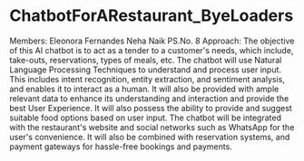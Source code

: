 # ChatbotForARestaurant_ByeLoaders
Members:
     Eleonora Fernandes
     Neha Naik
PS.No. 8
Approach:
    The objective of this AI chatbot is to act as a tender to a customer's needs, which include, take-outs, reservations, types of meals, etc. The chatbot will use Natural  Language Processing Techniques to understand and process user input. This includes intent recognition, entity extraction, and sentiment analysis, and enables it to interact as a human. It will also be provided with ample relevant data to enhance its understanding and interaction and provide the best User Experience. It will also possess the ability to provide and suggest suitable food options based on user input.             The chatbot will be integrated with the restaurant's website and social networks such as WhatsApp for the user's convenience. It will also be combined with reservation systems, and payment gateways for hassle-free bookings and payments.
